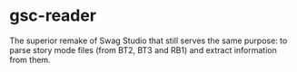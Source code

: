 # gsc-reader
The superior remake of Swag Studio that still serves the same purpose: to parse story mode files (from BT2, BT3 and RB1) and extract information from them.
